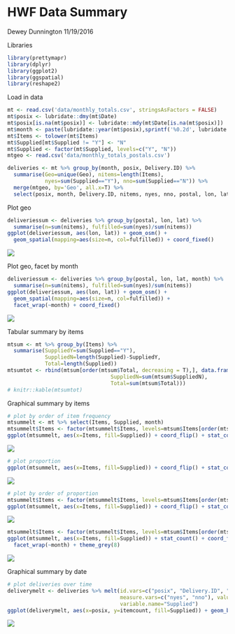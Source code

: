 HWF Data Summary
================
Dewey Dunnington
11/19/2016

Libraries

``` r
library(prettymapr)
library(dplyr)
library(ggplot2)
library(ggspatial)
library(reshape2)
```

Load in data

``` r
mt <- read.csv('data/monthly_totals.csv', stringsAsFactors = FALSE)
mt$posix <- lubridate::dmy(mt$Date)
mt$posix[is.na(mt$posix)] <- lubridate::mdy(mt$Date[is.na(mt$posix)])
mt$month <- paste(lubridate::year(mt$posix),sprintf('%0.2d', lubridate::month(mt$posix)), sep="-")
mt$Items <- tolower(mt$Items)
mt$Supplied[mt$Supplied != "Y"] <- "N"
mt$Supplied <- factor(mt$Supplied, levels=c("Y", "N"))
mtgeo <- read.csv('data/monthly_totals_postals.csv')

deliveries <- mt %>% group_by(month, posix, Delivery.ID) %>% 
  summarise(Geo=unique(Geo), nitems=length(Items), 
            nyes=sum(Supplied=="Y"), nno=sum(Supplied=="N")) %>% 
  merge(mtgeo, by='Geo', all.x=T) %>% 
  select(posix, month, Delivery.ID, nitems, nyes, nno, postal, lon, lat)
```

Plot geo

``` r
deliveriessum <- deliveries %>% group_by(postal, lon, lat) %>% 
  summarise(n=sum(nitems), fulfilled=sum(nyes)/sum(nitems))
ggplot(deliveriessum, aes(lon, lat)) + geom_osm() + 
  geom_spatial(mapping=aes(size=n, col=fulfilled)) + coord_fixed()
```

![](README_files/figure-markdown_github/unnamed-chunk-3-1.png)<!-- -->

Plot geo, facet by month

``` r
deliveriessum <- deliveries %>% group_by(postal, lon, lat, month) %>% 
  summarise(n=sum(nitems), fulfilled=sum(nyes)/sum(nitems))
ggplot(deliveriessum, aes(lon, lat)) + geom_osm() + 
  geom_spatial(mapping=aes(size=n, col=fulfilled)) +
  facet_wrap(~month) + coord_fixed()
```

![](README_files/figure-markdown_github/unnamed-chunk-4-1.png)<!-- -->

Tabular summary by items

``` r
mtsum <- mt %>% group_by(Items) %>% 
  summarise(SuppliedY=sum(Supplied=="Y"), 
            SuppliedN=length(Supplied)-SuppliedY, 
            Total=length(Supplied))
mtsumtot <- rbind(mtsum[order(mtsum$Total, decreasing = T),], data.frame(Items="Totals", SuppliedY=sum(mtsum$SuppliedY),
                                 SuppliedN=sum(mtsum$SuppliedN),
                                 Total=sum(mtsum$Total)))
# knitr::kable(mtsumtot)
```

Graphical summary by items

``` r
# plot by order of item frequency
mtsummelt <- mt %>% select(Items, Supplied, month)
mtsummelt$Items <- factor(mtsummelt$Items, levels=mtsum$Items[order(mtsum$Total)])
ggplot(mtsummelt, aes(x=Items, fill=Supplied)) + coord_flip() + stat_count()
```

![](README_files/figure-markdown_github/unnamed-chunk-6-1.png)<!-- -->

``` r
# plot proportion
ggplot(mtsummelt, aes(x=Items, fill=Supplied)) + coord_flip() + stat_count(position='fill')
```

![](README_files/figure-markdown_github/unnamed-chunk-6-2.png)<!-- -->

``` r
# plot by order of proportion
mtsummelt$Items <- factor(mtsummelt$Items, levels=mtsum$Items[order(mtsum$SuppliedY/mtsum$Total)])
ggplot(mtsummelt, aes(x=Items, fill=Supplied)) + coord_flip() + stat_count(position='fill')
```

![](README_files/figure-markdown_github/unnamed-chunk-6-3.png)<!-- -->

``` r
mtsummelt$Items <- factor(mtsummelt$Items, levels=mtsum$Items[order(mtsum$Total)])
ggplot(mtsummelt, aes(x=Items, fill=Supplied)) + stat_count() + coord_flip() +
  facet_wrap(~month) + theme_grey(8)
```

![](README_files/figure-markdown_github/unnamed-chunk-7-1.png)<!-- -->

Graphical summary by date

``` r
# plot deliveries over time
deliverymelt <- deliveries %>% melt(id.vars=c("posix", "Delivery.ID", "nitems", "postal"),
                                    measure.vars=c("nyes", "nno"), value.name="itemcount",
                                    variable.name="Supplied")
ggplot(deliverymelt, aes(x=posix, y=itemcount, fill=Supplied)) + geom_bar(stat='identity')
```

![](README_files/figure-markdown_github/unnamed-chunk-8-1.png)<!-- -->
